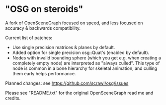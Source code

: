 "OSG on steroids"
=================

A fork of OpenSceneGraph focused on speed, and less focused on accuracy & backwards compatibility.

Current list of patches:

- Use single precision matrices & planes by default.
- Added option for single precision osg::Quat's (enabled by default).
- Nodes with invalid bounding sphere (which you get e.g. when creating a completely empty node) are interpreted as "always culled". This type of node is common in a bone hierarchy for skeletal animation, and culling them early helps performance. 

Planned changes: see https://github.com/scrawl/osg/issues

Please see "README.txt" for the original OpenSceneGraph read me and credits.
